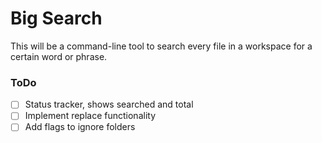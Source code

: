 # Big Search

This will be a command-line tool to search every file in a workspace for a certain word or phrase.

### ToDo
* [ ] Status tracker, shows searched and total
* [ ] Implement replace functionality
* [ ] Add flags to ignore folders
